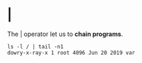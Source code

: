 # | 
The | operator let us to **chain programs**. 
```shell 
ls -l / | tail -n1 
dowry-x-ray-x 1 root 4096 Jun 20 2019 var 
```
<!--SR:!2023-03-15,3,250-->